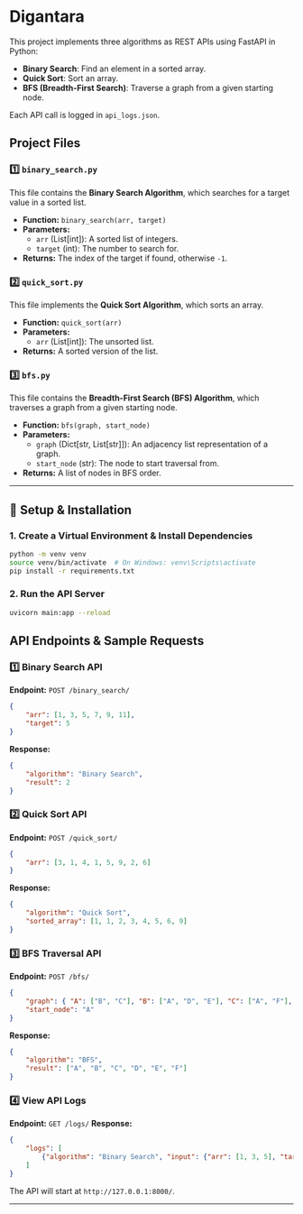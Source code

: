 # Digantara

This project implements three algorithms as REST APIs using FastAPI in Python:
- **Binary Search**: Find an element in a sorted array.
- **Quick Sort**: Sort an array.
- **BFS (Breadth-First Search)**: Traverse a graph from a given starting node.

Each API call is logged in `api_logs.json`.

##  Project Files

### **1️⃣ `binary_search.py`**
This file contains the **Binary Search Algorithm**, which searches for a target value in a sorted list. 
- **Function:** `binary_search(arr, target)`
- **Parameters:**
  - `arr` (List[int]): A sorted list of integers.
  - `target` (int): The number to search for.
- **Returns:** The index of the target if found, otherwise `-1`.

### **2️⃣ `quick_sort.py`**
This file implements the **Quick Sort Algorithm**, which sorts an array.
- **Function:** `quick_sort(arr)`
- **Parameters:**
  - `arr` (List[int]): The unsorted list.
- **Returns:** A sorted version of the list.

### **3️⃣ `bfs.py`**
This file contains the **Breadth-First Search (BFS) Algorithm**, which traverses a graph from a given starting node.
- **Function:** `bfs(graph, start_node)`
- **Parameters:**
  - `graph` (Dict[str, List[str]]): An adjacency list representation of a graph.
  - `start_node` (str): The node to start traversal from.
- **Returns:** A list of nodes in BFS order.

---

## 🚀 Setup & Installation

### **1. Create a Virtual Environment & Install Dependencies**
```bash
python -m venv venv
source venv/bin/activate  # On Windows: venv\Scripts\activate
pip install -r requirements.txt
```
### **2. Run the API Server**
```bash
uvicorn main:app --reload
```

##  API Endpoints & Sample Requests

### **1️⃣ Binary Search API**
**Endpoint:** `POST /binary_search/`
```json
{
    "arr": [1, 3, 5, 7, 9, 11],
    "target": 5
}
```
**Response:**
```json
{
    "algorithm": "Binary Search",
    "result": 2
}
```

### **2️⃣ Quick Sort API**
**Endpoint:** `POST /quick_sort/`
```json
{
    "arr": [3, 1, 4, 1, 5, 9, 2, 6]
}
```
**Response:**
```json
{
    "algorithm": "Quick Sort",
    "sorted_array": [1, 1, 2, 3, 4, 5, 6, 9]
}
```

### **3️⃣ BFS Traversal API**
**Endpoint:** `POST /bfs/`
```json
{
    "graph": { "A": ["B", "C"], "B": ["A", "D", "E"], "C": ["A", "F"], "D": ["B"], "E": ["B", "F"], "F": ["C"] },
    "start_node": "A"
}
```
**Response:**
```json
{
    "algorithm": "BFS",
    "result": ["A", "B", "C", "D", "E", "F"]
}
```

### **4️⃣ View API Logs**
**Endpoint:** `GET /logs/`
**Response:**
```json
{
    "logs": [
        {"algorithm": "Binary Search", "input": {"arr": [1, 3, 5], "target": 5}, "output": 2}
    ]
}
```


The API will start at `http://127.0.0.1:8000/`.

---



